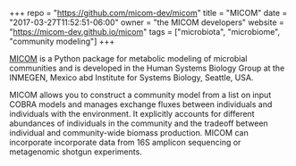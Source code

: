 +++
repo = "https://github.com/micom-dev/micom"
title = "MICOM"
date = "2017-03-27T11:52:51-06:00"
owner = "the MICOM developers"
website = "https://micom-dev.github.io/micom"
tags = ["microbiota", "microbiome", "community modeling"]
+++

[MICOM](https://doi.org/10.1101/361907) is a Python package for metabolic modeling of microbial communities
and is developed in the Human Systems Biology Group at the INMEGEN, Mexico
abd Institute for Systems Biology, Seattle, USA.

MICOM allows you to construct a community model from a list on input COBRA
models and manages exchange fluxes between individuals and individuals with the
environment. It explicitly accounts for different abundances of individuals in
the community and the tradeoff between individual and community-wide
biomass production. MICOM can incorporate incorporate data from 16S amplicon
sequencing or metagenomic shotgun experiments.
